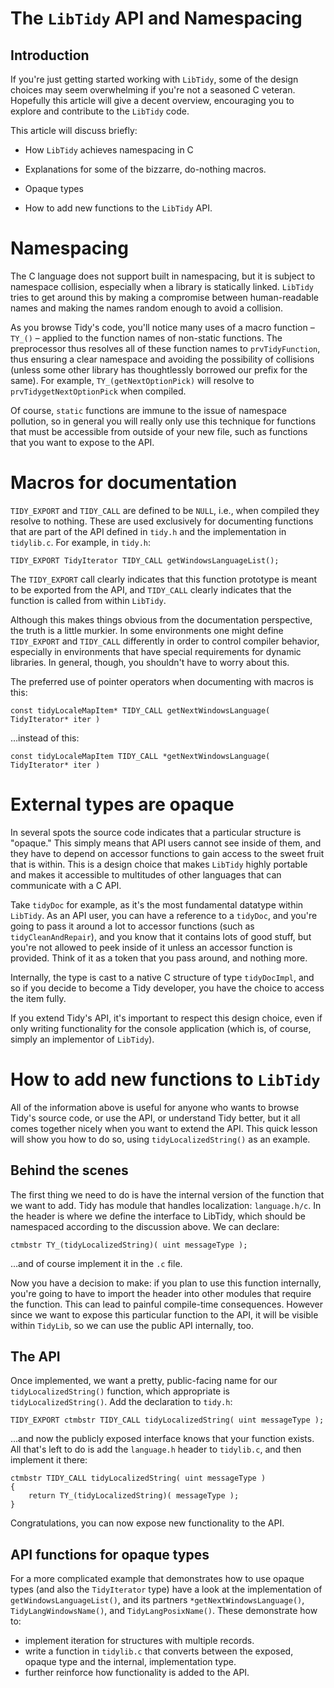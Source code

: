 # The `LibTidy` API and Namespacing

## Introduction

If you're just getting started working with `LibTidy`, some of the design choices may seem overwhelming if you're not a seasoned C veteran. Hopefully this article will give a decent overview, encouraging you to explore and contribute to the `LibTidy` code.

This article will discuss briefly:

- How `LibTidy` achieves namespacing in C

- Explanations for some of the bizzarre, do-nothing macros.

- Opaque types

- How to add new functions to the `LibTidy` API.


# Namespacing

The C language does not support built in namespacing, but it is subject to namespace collision, especially when a library is statically linked. `LibTidy` tries to get around this by making a compromise between human-readable names and making the names random enough to avoid a collision.

As you browse Tidy's code, you'll notice many uses of a macro function – `TY_()` – applied to the function names of non-static functions. The preprocessor thus resolves all of these function names to `prvTidyFunction`, thus ensuring a clear namespace and avoiding the possibility of collisions (unless some other library has thoughtlessly borrowed our prefix for the same). For example, `TY_(getNextOptionPick)` will resolve to `prvTidygetNextOptionPick` when compiled.

Of course, `static` functions are immune to the issue of namespace pollution, so in general you will really only use this technique for functions that must be accessible from outside of your new file, such as functions that you want to expose to the API.


# Macros for documentation

`TIDY_EXPORT` and `TIDY_CALL` are defined to be `NULL`, i.e., when compiled they resolve to nothing. These are used exclusively for documenting functions that are part of the API defined in `tidy.h` and the implementation in `tidylib.c`. For example, in `tidy.h`:

~~~
TIDY_EXPORT TidyIterator TIDY_CALL getWindowsLanguageList();
~~~

The `TIDY_EXPORT` call clearly indicates that this function prototype is meant to be exported from the API, and `TIDY_CALL` clearly indicates that the function is called from within `LibTidy`.

Although this makes things obvious from the documentation perspective, the truth is a little murkier. In some environments one might define `TIDY_EXPORT` and `TIDY_CALL` differently in order to control compiler behavior, especially in environments that have special requirements for dynamic libraries. In general, though, you shouldn't have to worry about this.

The preferred use of pointer operators when documenting with macros is this:

~~~
const tidyLocaleMapItem* TIDY_CALL getNextWindowsLanguage( TidyIterator* iter )
~~~

…instead of this:

~~~
const tidyLocaleMapItem TIDY_CALL *getNextWindowsLanguage( TidyIterator* iter )
~~~


# External types are opaque

In several spots the source code indicates that a particular structure is "opaque." This simply means that API users cannot see inside of them, and they have to depend on accessor functions to gain access to the sweet fruit that is within. This is a design choice that makes `LibTidy` highly portable and makes it accessible to multitudes of other languages that can communicate with a C API.

Take `tidyDoc` for example, as it's the most fundamental datatype within `LibTidy`. As an API user, you can have a reference to a `tidyDoc`, and you're going to pass it around a lot to accessor functions (such as `tidyCleanAndRepair`), and you know that it contains lots of good stuff, but you're not allowed to peek inside of it unless an accessor function is provided. Think of it as a token that you pass around, and nothing more.

Internally, the type is cast to a native C structure of type `tidyDocImpl`, and so if you decide to become a Tidy developer, you have the choice to access the item fully.

If you extend Tidy's API, it's important to respect this design choice, even if only writing functionality for the console application (which is, of course, simply an implementor of `LibTidy`).


# How to add new functions to `LibTidy`

All of the information above is useful for anyone who wants to browse Tidy's source code, or use the API, or understand Tidy better, but it all comes together nicely when you want to extend the API. This quick lesson will show you how to do so, using `tidyLocalizedString()` as an example.

## Behind the scenes

The first thing we need to do is have the internal version of the function that we want to add. Tidy has module that handles localization: `language.h/c`. In the header is where we define the interface to LibTidy, which should be namespaced according to the discussion above. We can declare:

~~~
ctmbstr TY_(tidyLocalizedString)( uint messageType );
~~~

…and of course implement it in the `.c` file.

Now you have a decision to make: if you plan to use this function internally, you're going to have to import the header into other modules that require the function. This can lead to painful compile-time consequences. However since we want to expose this particular function to the API, it will be visible within `TidyLib`, so we can use the public API internally, too.

## The API

Once implemented, we want a pretty, public-facing name for our `tidyLocalizedString()` function, which appropriate is `tidyLocalizedString()`. Add the declaration to `tidy.h`:

~~~
TIDY_EXPORT ctmbstr TIDY_CALL tidyLocalizedString( uint messageType );
~~~

…and now the publicly exposed interface knows that your function exists. All that's left to do is add the `language.h` header to `tidylib.c`, and then implement it there:

~~~
ctmbstr TIDY_CALL tidyLocalizedString( uint messageType )
{
    return TY_(tidyLocalizedString)( messageType );
}
~~~

Congratulations, you can now expose new functionality to the API.

## API functions for opaque types

For a more complicated example that demonstrates how to use opaque types (and also the `TidyIterator` type) have a look at the implementation of `getWindowsLanguageList()`, and its partners `*getNextWindowsLanguage()`, `TidyLangWindowsName()`, and `TidyLangPosixName()`. These demonstrate how to:

  - implement iteration for structures with multiple records.
  - write a function in `tidylib.c` that converts between the exposed, opaque type and the internal, implementation type.
  - further reinforce how functionality is added to the API.

